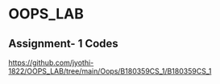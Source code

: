 # OOPS_LAB
## Assignment- 1 Codes
https://github.com/jyothi-1822/OOPS_LAB/tree/main/Oops/B180359CS_1/B180359CS_1
